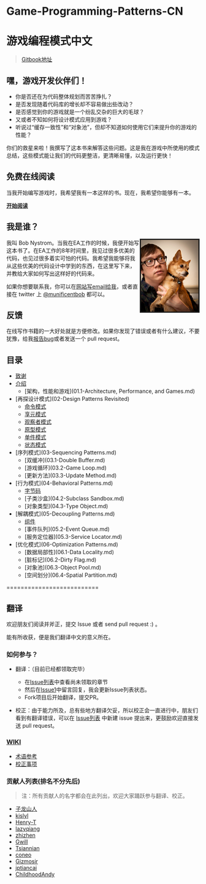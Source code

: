 Game-Programming-Patterns-CN
============================

# 游戏编程模式中文 

> [Gitbook地址](https://www.gitbook.com/book/dabing1022/game-programming-patterns-cn)

## 嘿，游戏开发伙伴们！

-  你是否还在为代码整体规划而苦苦挣扎？
-  是否发现随着代码库的增长却不容易做出些改动？
-  是否感觉到你的游戏就是一个纷乱交杂的巨大的毛球？
-  又或者不知如何将设计模式应用到游戏？
-  听说过“缓存一致性”和“对象池”，但却不知道如何使用它们来提升你的游戏的性能？

你们的救星来啦！我撰写了这本书来解答这些问题。这是我在游戏中所使用的模式总结，这些模式能让我们的代码更整洁，更清晰易懂，以及运行更快！

## 免费在线阅读

当我开始编写游戏时，我希望我有一本这样的书。现在，我希望你能够有一本。

[__开始阅读__](01-Introduction.md)

## 我是谁？

<img src="./res/dogshot.jpg" width=150 border=3 align="right"/>

我叫 Bob Nystrom。当我在EA工作的时候，我便开始写这本书了。在EA工作的8年时间里，我见过很多优美的代码，也见过很多着实可怕的代码。我希望我能够将我从这些优美的代码设计中学到的东西，在这里写下来，并教给大家如何写出这样好的代码来。

如果你想要联系我，你可以在[网站写email给我](http://gameprogrammingpatterns.com/)，或者直接在 twitter 上 [@munificentbob](https://twitter.com/intent/user?screen_name=munificentbob) 都可以。

## 反馈

在线写作书籍的一大好处就是方便修改。如果你发现了错误或者有什么建议，不要犹豫，给我[报告bug](https://github.com/munificent/game-programming-patterns/issues)或者发送一个 pull request。

## 目录

-  [致谢](00-Acknowledgements.md)
-  [介绍](01-Introduction.md)
	-  [架构，性能和游戏](01.1-Architecture, Performance, and Games.md)
-  [再探设计模式](02-Design Patterns Revisited)
	-  [命令模式](02.1-Command.md)
	-  [享元模式](02.2-Flyweight.md)
	-  [观察者模式](02.3-Observer.md)
	-  [原型模式](02.4-Prototype.md)
	-  [单件模式](02.5-Singleton.md)
	-  [状态模式](02.6-State.md)
-  [序列模式](03-Sequencing Patterns.md)
	-  [双缓冲](03.1-Double Buffer.md)
	-  [游戏循环](03.2-Game Loop.md)
	-  [更新方法](03.3-Update Method.md)
-  [行为模式](04-Behavioral Patterns.md)
	-  [字节码](04.1-Bytecode.md)
	-  [子类沙盒](04.2-Subclass Sandbox.md)
	-  [对象类型](04.3-Type Object.md)
-  [解耦模式](05-Decoupling Patterns.md)
	-  [组件](05.1-Component.md)
	-  [事件队列](05.2-Event Queue.md)
	-  [服务定位器](05.3-Service Locator.md)
-  [优化模式](06-Optimization Patterns.md)
	-  [数据局部性](06.1-Data Locality.md)
	-  [脏标记](06.2-Dirty Flag.md)
	-  [对象池](06.3-Object Pool.md)
	-  [空间划分](06.4-Spatial Partition.md)	
	
==========================	

## 翻译

欢迎朋友们阅读并斧正，提交 Issue 或者 send pull request :) 。

能有所收获，便是我们翻译中文的意义所在。

### 如何参与？

-  翻译：（目前已经都领取完毕）
    -  在[Issue列表](https://github.com/GameDevelopmentCollege/Game-Programming-Patterns-CN/issues)中查看尚未领取的章节
    -  然后在[Issue1](https://github.com/GameDevelopmentCollege/Game-Programming-Patterns-CN/issues/1)中留言回复，我会更新Issue列表状态。
    -  Fork项目后开始翻译，提交PR。

-  校正：由于能力所及，总有些地方翻译欠妥，所以校正会一直进行中，朋友们看到有翻译错误，可以在 [Issue列表](https://github.com/GameDevelopmentCollege/Game-Programming-Patterns-CN/issues) 中新建 issue 提出来，更鼓励欢迎直接发送 pull request。


### [WIKI](https://github.com/GameDevelopmentCollege/Game-Programming-Patterns-CN/wiki)

-  [术语参考](https://github.com/GameDevelopmentCollege/Game-Programming-Patterns-CN/wiki/%E6%9C%AF%E8%AF%AD%E5%8F%82%E8%80%83)
-  [校正事项](https://github.com/GameDevelopmentCollege/Game-Programming-Patterns-CN/wiki/%E6%A0%A1%E6%AD%A3%E4%BA%8B%E9%A1%B9)

### 贡献人列表(排名不分先后)

> 注：所有贡献人的名字都会在此列出，欢迎大家踊跃参与翻译、校正。

-  [子龙山人](https://github.com/andyque)
-  [kislyl](https://github.com/kislyl)
-  [Henry-T](https://github.com/Henry-T)
-  [lazyqiang](https://github.com/lazyqiang)
-  [zhizhen](https://github.com/zhizhen)
-  [Gwill](https://github.com/Gwill)
-  [Tsiannian](https://github.com/Tsiannian)
-  [coneo](https://github.com/coneo)
-  [Gizmosir](https://github.com/gizmosir)
-  [jptiancai](https://github.com/jptiancai)
-  [ChildhoodAndy](https://github.com/dabing1022)
